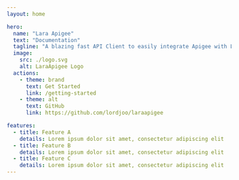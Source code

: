 ```yaml
---
layout: home

hero:
  name: "Lara Apigee"
  text: "Documentation"
  tagline: "A blazing fast API Client to easily integrate Apigee with Laravel"
  image: 
    src: ./logo.svg
    alt: LaraApigee Logo
  actions:
    - theme: brand
      text: Get Started
      link: /getting-started
    - theme: alt
      text: GitHub
      link: https://github.com/lordjoo/laraapigee

features:
  - title: Feature A
    details: Lorem ipsum dolor sit amet, consectetur adipiscing elit
  - title: Feature B
    details: Lorem ipsum dolor sit amet, consectetur adipiscing elit
  - title: Feature C
    details: Lorem ipsum dolor sit amet, consectetur adipiscing elit
---
```


